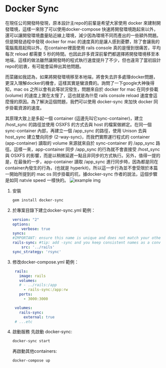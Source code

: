 # Docker Sync


在現任公司開發時發現，原本設計主repo的前輩是希望大家使用 docker 來建制開發環境，這樣一來除了可以使用docker-compose 快速將開發環境跑起來以外，還可以讓開發環境盡量貼近線上環境，減少因為環境不同而產出的一些額外問題。但是開發過程中發現 docker for mac 的速度真的是讓人感到憂鬱，除了會讓我的電腦風扇起飛以外，在container裡面使用 rails console 真的是慢到很痛苦，平均每次 reload 都需要 5 秒的時間。也因此許多資深前輩們都選擇將開發環境移至本地端，這樣的做法雖然讓開發時的程式執行速度提升了不少，但也違背了當初設計repo的初衷，有可能會延伸出其他問題。

而菜雞如我認為，如果將開發環境移至本地端，將會失去許多處理docker問題，更深入理解docker的機會，這樣其實是蠻浪費的。詢問了一下google大神後得知，mac os 之所以會有此等狀況發生，問題來自於 docker for mac 在同步掛載(volume) 的速度上實在太慢了，這也就是為什麼 rails console reload 速度會這麼慢的原因。為了解決這個問題，我們可以使用 docker-sync 來加快 docker 同步掛載資源的速度。

其原理大致上是多起一個 container (這邊先叫它sync-container)，建立 /host_sync 的路徑並使用 OSXFS 的方式去與 host 的檔案做綁定。在同一個 sync-container 內部，再建立一個 /app_sync 的路徑，使用 Unison 去與 host_sync 建立雙向同步 (2-way-sync)，而我們實際運行程式的 container (app-container) 讀取的 volume 來源就來自於 sync-container 的 /app_sync 路徑。這樣一來，app-container 同步 /app_sync 的行為就不會直接受 /host_sync 與 OSXFS 的影響，而是以稍微延遲一點且非同步的方式執行。另外，值得一提的是，在最後的一步，app-container 讀取 /app_sync 進行同步時，因為都是同在container內發生的行為，(也就是 hyperkit)，所以這一步行為並不會受限於本篇一開始所提到的 mac os 同步掛載的坑，據docker-sync 作者的說法，這個步驟是如同 natvie speed 一樣快的。
![example img](./native_osx.png)


1. 安裝

    ```bash
    gem install docker-sync
    ```

2. 於專案目錄下建立docker-sync.yml
   範例：
    ```yml
    version: "2"
    options:
        verbose: true
    syncs:
    #IMPORTANT: ensure this name is unique and does not match your other application container name
    rails-sync: #tip: add -sync and you keep consistent names as a convention
        src: '../rails'
    sync_strategy: 'rsync'
    ```

3. 修改docker-compose.yml
   範例：
   ```yml
    rails:
      image: rails
      volumes:
      # - ../rails:/app
        - rails-sync:/app:rw
      ports:
        - 3000:3000

    volumes:
      rails-sync:
        external: true
    # ...etc
   ```

4. 啟動服務
   先啟動 docker-sync:
   ```cmd
   docker-sync start
   ```
   再啟動其他containers:
   ```cmd
   docker-compose up
   ```

